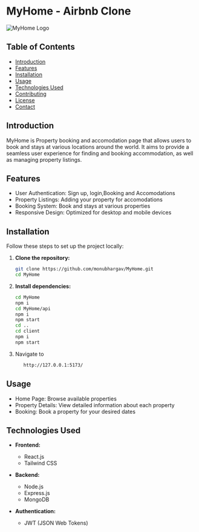 # MyHome - Airbnb Clone

![MyHome Logo](path_to_logo_image) <!-- Optional: Add a logo image -->

## Table of Contents
- [Introduction](#introduction)
- [Features](#features)
- [Installation](#installation)
- [Usage](#usage)
- [Technologies Used](#technologies-used)
- [Contributing](#contributing)
- [License](#license)
- [Contact](#contact)

## Introduction
MyHome is Property booking and accomodation page that allows users to book and stays at various locations around the world. It aims to provide a seamless user experience for finding and booking accommodation, as well as managing property listings.

## Features
- User Authentication: Sign up, login,Booking and Accomodations
- Property Listings: Adding your property for accomodations
- Booking System: Book and stays at various properties
- Responsive Design: Optimized for desktop and mobile devices

## Installation
Follow these steps to set up the project locally:

1. **Clone the repository:**
   ```bash
   git clone https://github.com/monubhargav/MyHome.git
   cd MyHome
2. **Install dependencies:**
   ```bash
   cd MyHome
   npm i
   cd MyHome/api
   npm i
   npm start
   cd ..
   cd client
   npm i
   npm start
4. Navigate to
   ```bash
      http://127.0.0.1:5173/

## Usage
- Home Page: Browse available properties
- Property Details: View detailed information about each property
- Booking: Book a property for your desired dates

## Technologies Used
  
- **Frontend:**
  - React.js
  - Tailwind CSS

- **Backend:**
  - Node.js
  - Express.js
  - MongoDB

- **Authentication:**
  - JWT (JSON Web Tokens)

